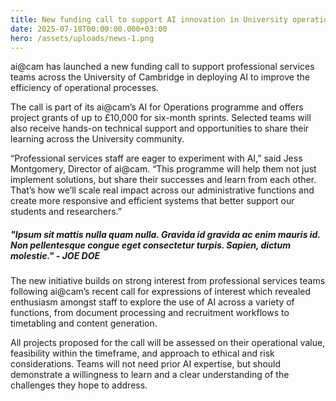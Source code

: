 ```yaml
---
title: New funding call to support AI innovation in University operations
date: 2025-07-18T00:00:00.000+03:00
hero: /assets/uploads/news-1.png
---
```

ai@cam has launched a new funding call to support professional services teams across the University of Cambridge in deploying AI to improve the efficiency of operational processes.

The call is part of its ai@cam’s AI for Operations programme and offers project grants of up to £10,000 for six-month sprints. Selected teams will also receive hands-on technical support and opportunities to share their learning across the University community.

“Professional services staff are eager to experiment with AI,” said Jess Montgomery, Director of ai@cam. “This programme will help them not just implement solutions, but share their successes and learn from each other. That’s how we’ll scale real impact across our administrative functions and create more responsive and efficient systems that better support our students and researchers.”

##### "Ipsum sit mattis nulla quam nulla. Gravida id gravida ac enim mauris id. Non pellentesque congue eget consectetur turpis. Sapien, dictum molestie." - JOE DOE

The new initiative builds on strong interest from professional services teams following ai@cam’s recent call for expressions of interest which revealed enthusiasm amongst staff to explore the use of AI across a variety of functions, from document processing and recruitment workflows to timetabling and content generation.

All projects proposed for the call will be assessed on their operational value, feasibility within the timeframe, and approach to ethical and risk considerations. Teams will not need prior AI expertise, but should demonstrate a willingness to learn and a clear understanding of the challenges they hope to address.
